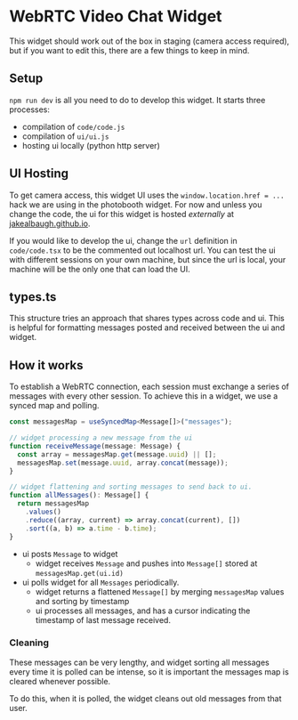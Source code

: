 # WebRTC Video Chat Widget

This widget should work out of the box in staging (camera access required), but if you want to edit this, there are a few things to keep in mind.

## Setup

`npm run dev` is all you need to do to develop this widget. It starts three processes:

- compilation of `code/code.js`
- compilation of `ui/ui.js`
- hosting ui locally (python http server)

## UI Hosting

To get camera access, this widget UI uses the `window.location.href = ...` hack we are using in the photobooth widget.
For now and unless you change the code, the ui for this widget is hosted _externally_ at [jakealbaugh.github.io](https://jakealbaugh.github.io/figma-widget-test).

If you would like to develop the ui, change the `url` definition in `code/code.tsx` to be the commented out localhost url.
You can test the ui with different sessions on your own machine, but since the url is local, your machine will be the only one that can load the UI.

## types.ts

This structure tries an approach that shares types across code and ui. This is helpful for formatting messages posted and received between the ui and widget.

## How it works

To establish a WebRTC connection, each session must exchange a series of messages with every other session. To achieve this in a widget, we use a synced map and polling.

```ts
const messagesMap = useSyncedMap<Message[]>("messages");

// widget processing a new message from the ui
function receiveMessage(message: Message) {
  const array = messagesMap.get(message.uuid) || [];
  messagesMap.set(message.uuid, array.concat(message));
}

// widget flattening and sorting messages to send back to ui.
function allMessages(): Message[] {
  return messagesMap
    .values()
    .reduce((array, current) => array.concat(current), [])
    .sort((a, b) => a.time - b.time);
}
```

- ui posts `Message` to widget
  - widget receives `Message` and pushes into `Message[]` stored at `messagesMap.get(ui.id)`
- ui polls widget for all `Messages` periodically.
  - widget returns a flattened `Message[]` by merging `messagesMap` values and sorting by timestamp
  - ui processes all messages, and has a cursor indicating the timestamp of last message received.

### Cleaning

These messages can be very lengthy, and widget sorting all messages every time it is polled can be intense, so it is important the messages map is cleared whenever possible.

To do this, when it is polled, the widget cleans out old messages from that user.
